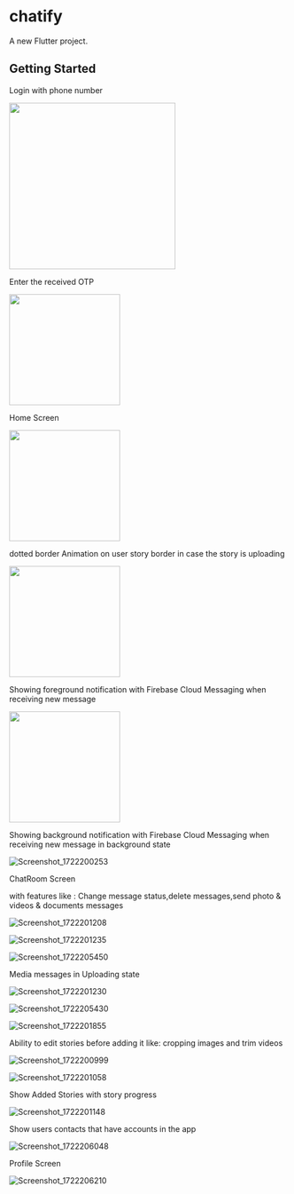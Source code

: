 # chatify

A new Flutter project.

## Getting Started

  Login with phone number
  
<img src="https://github.com/user-attachments/assets/bcc83089-7571-4eef-ad6b-8255e318d59a" width="300" />

  Enter the received OTP

<img src="https://github.com/user-attachments/assets/f3edca53-c7f2-4708-a407-fba40d2076ca" width="200" />

  Home Screen
  
<img src="https://github.com/user-attachments/assets/dec8b244-ae40-4833-a2f1-1fd6944f3b47" width="200" />

dotted border Animation on user story border in case the story is uploading

<img src="https://github.com/user-attachments/assets/32d05e9d-2ef4-49c1-8b76-c9364e7f0850)" width="200" />

Showing foreground notification with Firebase Cloud Messaging when receiving new message

<img src="https://github.com/user-attachments/assets/ccbe13ad-39f2-4f3d-870d-2f074e40131e" width="200" />

Showing background notification with Firebase Cloud Messaging when receiving new message in background state

![Screenshot_1722200253](https://github.com/user-attachments/assets/32697f31-9601-4d61-b956-64816465377b)

ChatRoom Screen

with features like : Change message status,delete messages,send photo & videos & documents messages

![Screenshot_1722201208](https://github.com/user-attachments/assets/6c19e9a4-af53-4f4b-9995-1cc996a5ee94)

![Screenshot_1722201235](https://github.com/user-attachments/assets/f1f478e4-1abd-48db-9c72-3f3bf09f1150)

![Screenshot_1722205450](https://github.com/user-attachments/assets/de3da0c6-c041-4b53-b4d3-cb69070daed8)

Media messages in Uploading state

![Screenshot_1722201230](https://github.com/user-attachments/assets/a9df9b76-6f06-4298-a065-e957ee19f880)

![Screenshot_1722205430](https://github.com/user-attachments/assets/002afb98-1e27-420b-b1b0-716253021e6a)

![Screenshot_1722201855](https://github.com/user-attachments/assets/4c6aebb2-8b31-4b5e-9ef9-05f64e724ae7)

Ability to edit stories before adding it like: cropping images and trim videos

![Screenshot_1722200999](https://github.com/user-attachments/assets/b37c7418-170f-4394-b6df-734904c5153a)

![Screenshot_1722201058](https://github.com/user-attachments/assets/55db5be2-6ce6-453e-8bb5-c91cd885e9b1)

Show Added Stories with story progress 

![Screenshot_1722201148](https://github.com/user-attachments/assets/8086c810-87fe-43a7-8300-b9a7053d2c85)

Show users contacts that have accounts in the app

![Screenshot_1722206048](https://github.com/user-attachments/assets/3d5ec888-e23b-4f26-8318-12e76c50600b)

Profile Screen

![Screenshot_1722206210](https://github.com/user-attachments/assets/8a71486d-22e2-41bb-9cb4-cb21040a2bfa)

